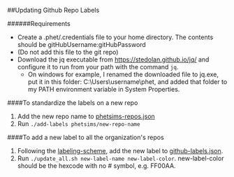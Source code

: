 ##Updating Github Repo Labels

######Requirements
+ Create a .phet/.credentials file to your home directory.  The contents should be gitHubUsername:gitHubPassword
+ (Do not add this file to the git repo)
+ Download the jq executable from https://stedolan.github.io/jq/ and configure it to run from your path with the command `jq`.
  + On windows for example, I renamed the downloaded file to jq.exe, put it in this folder: C:\Users\username\phet, and added that folder to my PATH environment variable in System Properties.


####To standardize the labels on a new repo
1. Add the new repo name to [phetsims-repos.json](phetsims-repos.json)
2. Run `./add-labels phetsims/new-repo-name`


####To add a new label to all the organization's repos
1. Following the [labeling-scheme](labeling-scheme.md), add the new label to [github-labels.json](github-labels.json).
2. Run `./update_all.sh new-label-name new-label-color`.  new-label-color should be the hexcode with no # symbol, e.g. FF00AA.
